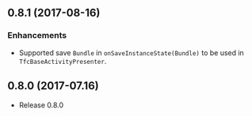 ## 0.8.1 (2017-08-16)
### Enhancements
- Supported save `Bundle` in `onSaveInstanceState(Bundle)` to be used in `TfcBaseActivityPresenter`.

## 0.8.0 (2017-07.16)
- Release 0.8.0